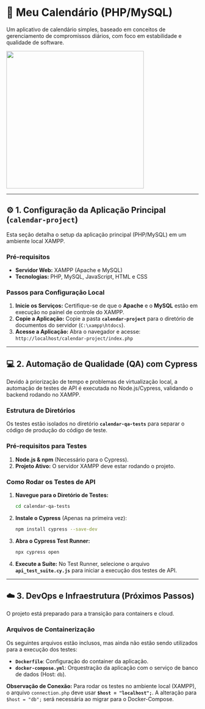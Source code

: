 # 📅 Meu Calendário (PHP/MySQL)

Um aplicativo de calendário simples, baseado em conceitos de gerenciamento de compromissos diários, com foco em estabilidade e qualidade de software.

<img height="360" src="img/1.jpg"/>

---

## ⚙️ 1. Configuração da Aplicação Principal (`calendar-project`)

Esta seção detalha o setup da aplicação principal (PHP/MySQL) em um ambiente local XAMPP.

### Pré-requisitos
* **Servidor Web:** XAMPP (Apache e MySQL)
* **Tecnologias:** PHP, MySQL, JavaScript, HTML e CSS

### Passos para Configuração Local
1.  **Inicie os Serviços:** Certifique-se de que o **Apache** e o **MySQL** estão em execução no painel de controle do XAMPP.
2.  **Copie a Aplicação:** Copie a pasta **`calendar-project`** para o diretório de documentos do servidor (`C:\xampp\htdocs`).
3.  **Acesse a Aplicação:** Abra o navegador e acesse: `http://localhost/calendar-project/index.php`

---

## 💻 2. Automação de Qualidade (QA) com Cypress

Devido à priorização de tempo e problemas de virtualização local, a automação de testes de API é executada no Node.js/Cypress, validando o backend rodando no XAMPP.

### Estrutura de Diretórios
Os testes estão isolados no diretório **`calendar-qa-tests`** para separar o código de produção do código de teste.

### Pré-requisitos para Testes
1.  **Node.js & npm** (Necessário para o Cypress).
2.  **Projeto Ativo:** O servidor XAMPP deve estar rodando o projeto.

### Como Rodar os Testes de API
1.  **Navegue para o Diretório de Testes:**
    ```bash
    cd calendar-qa-tests
    ```
2.  **Instale o Cypress** (Apenas na primeira vez):
    ```bash
    npm install cypress --save-dev
    ```
3.  **Abra o Cypress Test Runner:**
    ```bash
    npx cypress open
    ```
4.  **Execute a Suíte:** No Test Runner, selecione o arquivo **`api_test_suite.cy.js`** para iniciar a execução dos testes de API.

---

## ☁️ 3. DevOps e Infraestrutura (Próximos Passos)

O projeto está preparado para a transição para containers e cloud.

### Arquivos de Containerização
Os seguintes arquivos estão inclusos, mas ainda não estão sendo utilizados para a execução dos testes:
* **`Dockerfile`**: Configuração do container da aplicação.
* **`docker-compose.yml`**: Orquestração da aplicação com o serviço de banco de dados (Host: `db`).

**Observação de Conexão:**
Para rodar os testes no ambiente local (XAMPP), o arquivo `connection.php` deve usar **`$host = "localhost";`**. A alteração para `$host = "db";` será necessária ao migrar para o Docker-Compose.